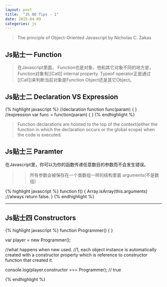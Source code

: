 ```yaml
---
layout: post
title:  "JS OO Tips - 1"
date: 2015-04-09 
categories: js
---
```


> The principle of Object-Oriented Javascript by Nicholas C. Zakas

## Js贴士一  Function 

> 在Javascript里面， Function也是对象，他和其它对象不同的地方是，Function对象有[[Call]] internal property.
> Typeof operator正是通过[[Call]]来判断当前对象是Function Object还是其它Object。

## Js贴士二 Declaration VS Expression

{% highlight javascript %}
//declaration
function func(param)
{
}
//expression
var func = function(param)
{
}
{% endhighlight %}

> Function declarations are hoisted to the top of the context(either the function in which the declaration occurs or the global scope) when the code is executed.

## Js贴士三 Paramter

 在Javascript里，你可以为你的函数传递任意数目的参数而不会发生错误。

>> 所有参数会被保存在一个类数组一样的结构里面 arguments(不是数组)

{% highlight javascript %}
function f()
{
    Array.isArray(this.arguments) ;//always return false.
}
{% endhighlight %}

***

## Js贴士四 Constructors

{% highlight javascript %}
function Programmer()
{
}

var player = new Programmer();

//what happens when new used.
//1, each object instance is automatically created with a constructor property which is reference to constructor function that created it.

console.log(player.constructor === Programmer); // true

{% endhighlight %}



